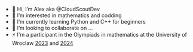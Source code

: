 - 👋 Hi, I’m Alex aka @CloudScoutDev
- 👀 I’m interested in mathematics and codding
- 🌱 I’m currently learning Python and C++ for beginners
- 💞️ I’m looking to collaborate on ...
- ⚡ I'm a participant in the Olympiads in mathematics at the University of Wroclaw [2023](https://fmw.math.uni.wroc.pl/dla-uczni%C3%B3w-maraton-matematyczny-20222023/wyniki/finali%C5%9Bci-xx-wmm-i-ich-wyniki) and [2024](https://fmw.math.uni.wroc.pl/dla-uczni%C3%B3w-maraton-matematyczny-2024/wyniki/finali%C5%9Bci-i-wyniki-xxii-wmm)

<!---
CloudScoutDev/CloudScoutDev is a ✨ special ✨ repository because its `README.md` (this file) appears on your GitHub profile.
You can click the Preview link to take a look at your changes.
--->
